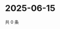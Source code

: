 # 2025-06-15

共 0 条

<!-- BEGIN ZHIHUQUESTIONS -->
<!-- 最后更新时间 Sun Jun 15 2025 19:09:10 GMT+0800 (China Standard Time) -->

<!-- END ZHIHUQUESTIONS -->
